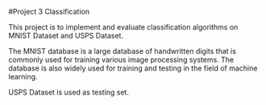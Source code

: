 #Project 3 Classification

This project is to implement and evaluate classification algorithms on MNIST Dataset and USPS Dataset. 

The MNIST database is a large database of handwritten digits that is commonly used for training various image processing systems.
The database is also widely used for training and testing in the field of machine learning.

USPS Dataset is used as testing set.

